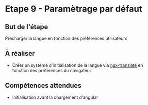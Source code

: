 # Etape 9 - Paramètrage par défaut

## But de l'étape

Précharger la langue en fonction des préférences utilisateurs

## À réaliser

* Créer un système d'initialisation de la langue via [ngx-translate](https://github.com/ngx-translate/core) en fonction des préférences du navigateur

## Compétences attendues

* Initialisation avant la chargement d'angular
